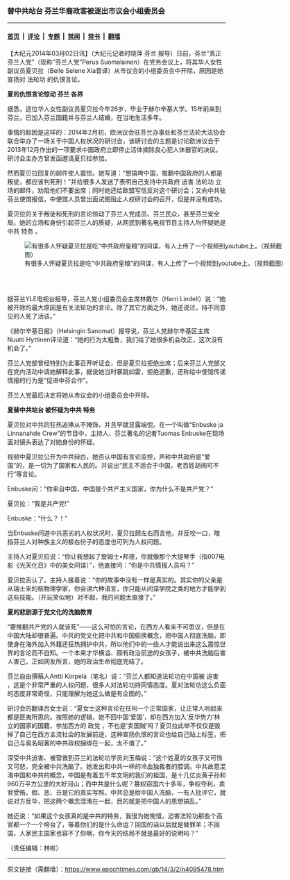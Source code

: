 ### 替中共站台 芬兰华裔政客被逐出市议会小组委员会

---

#### [首页](../../../..?n4095478) &nbsp;|&nbsp; [评论](../../../../../epoch-comment?n4095478) &nbsp;|&nbsp; [专题](../../../../../epoch-special?n4095478) &nbsp;|&nbsp; [禁闻](../../../../../epoch-news?n4095478) &nbsp;|&nbsp; [禁书](../../../../../books?n4095478) &nbsp;|&nbsp; [翻墙](https://github.com/gfw-breaker/nogfw/blob/master/README.md?n4095478)


<div class="post_content" id="artbody" itemprop="articleBody">
 <!-- article content begin -->
 <p>
  【大纪元2014年03月02日讯】（大纪元记者时晓萍
  <ok href="https://www.epochtimes.com/gb/tag/%E8%8A%AC%E5%85%B0.html">
   芬兰
  </ok>
  报导）日前，芬兰“真正芬兰人党”（现称“芬兰人党”Perus Suomalainen）在党务会议上，将其华人女性副议员夏贝拉（Belle Selene Xia音译）从市议会的小组委员会中开除，原因是她宣扬对
  <ok href="https://www.epochtimes.com/gb/tag/%E6%B3%95%E8%BD%AE%E5%8A%9F.html">
   法轮功
  </ok>
  的仇恨言论。
 </p>
 <p>
  <b>
   夏的仇恨言论惊动
   <ok href="https://www.epochtimes.com/gb/tag/%E8%8A%AC%E5%85%B0.html">
    芬兰
   </ok>
   各界
  </b>
 </p>
 <p>
  据悉，这位华人女性副议员夏贝拉今年26岁，毕业于赫尔辛基大学。15年前来到芬兰，已加入芬兰国籍并与芬兰人结婚，在当地生活多年。
 </p>
 <p>
  事情的起因是这样的：2014年2月初，欧洲议会驻芬兰办事处和芬兰法轮大法协会联合举办了一场关于中国人权状况的研讨会，该研讨会的主题是讨论欧洲议会于2013年12月作出的一项要求中国政府立即停止活体摘除良心犯人体器官的决议。研讨会主办方曾发函邀请夏贝拉参加。
 </p>
 <p>
  然而夏贝拉回复的邮件使人震惊。她写道：“想搞垮中国，推翻中国政府的人都是叛徒，都应该判死刑！”并给很多人发送了表明自己支持中共政府
  <ok href="https://www.epochtimes.com/gb/tag/%E8%BF%AB%E5%AE%B3.html">
   迫害
  </ok>
  <ok href="https://www.epochtimes.com/gb/tag/%E6%B3%95%E8%BD%AE%E5%8A%9F.html">
   法轮功
  </ok>
  立场的邮件，劝阻他们不要出席；同时她还给欧盟写信反对这个研讨会；又向中共驻芬兰使馆报信，中使馆人员曾出面试图阻止人权研讨会的召开，但是并没有成功。
 </p>
 <p>
  夏贝拉的关于叛徒和死刑的言论惊动了芬兰人党成员、芬兰民众，甚至芬兰安全局。她的立场和身份引起芬兰人的质疑，从网民到著名电视节目主持人均怀疑她是中共
  <ok href="https://www.epochtimes.com/gb/tag/%E7%89%B9%E5%8A%A1.html">
   特务
  </ok>
  。
 </p>
 <figure aria-describedby="caption-attachment-5705382" class="wp-caption aligncenter" id="attachment_5705382" style="width: 600px">
  <ok href=" https://i.epochtimes.com/assets/uploads/2014/03/1403011920332305-600x338.jpg" rel="noreferrer noopener" target="_blank">
   <img alt="有很多人怀疑夏贝拉是吃“中共政府皇粮”的间谍，有人上传了一个视频到youtube上。（视频截图）" class="size-large wp-image-5705382" src="https://i.epochtimes.com/assets/uploads/2014/03/1403011920332305-600x338.jpg" title="有很多人怀疑夏贝拉是吃“中共政府皇粮”的间谍，有人上传了一个视频到youtube上。（视频截图）"/>
  </ok>
  <br/><figcaption class="wp-caption-text" id="caption-attachment-5705382">
   有很多人怀疑夏贝拉是吃“中共政府皇粮”的间谍，有人上传了一个视频到youtube上。（视频截图）
  </figcaption><br/>
 </figure><br/>
 <p>
  据芬兰YLE电视台报导，芬兰人党小组委员会主席林戴尔（Harri Lindell）说：“她被开除的最大原因是有关法轮功的言论。除了其它方面之外，她还说过，持不同意见的人死了活该。”
 </p>
 <p>
  《赫尔辛基日报》（Helsingin Sanomat）报导说，芬兰人党赫尔辛基区主席Nuutti Hyttinen评论道：“她的行为太粗鲁，我们给了她很多机会改正，这次没有机会了。”
 </p>
 <p>
  芬兰人党部曾经特别为此事召开听证会，但是夏贝拉拒绝出席；后来芬兰人党部又在党内活动中请她解释此事，据说她当时暴跳如雷，拒绝道歉，还称给中使馆传递情报的行为是“促进中芬合作”。
 </p>
 <p>
  芬兰人党最后决定将她从市议会的小组委员会中开除。
 </p>
 <p>
  <b>
   夏替中共站台 被怀疑为中共
   <ok href="https://www.epochtimes.com/gb/tag/%E7%89%B9%E5%8A%A1.html">
    特务
   </ok>
  </b>
 </p>
 <p>
  夏贝拉对中共的狂热追捧从不掩饰，并且早就显露端倪。在一个叫做“Enbuske ja Linnanahde Crew”的节目中，主持人、芬兰著名的记者Tuomas Enbuske在现场面对镜头表达了对她身份的怀疑。
 </p>
 <p>
  视频中夏贝拉公开为中共辩白，她否认中国有言论监控，声称中共政府是“爱国”的，是一切为了国家和人民的。并说出“民主不适合于中国，老百姓胡闹可不行”等言论。
 </p>
 <p>
  Enbuske问：“你来自中国，中国是个共产主义国家，你为什么不是共产党？”
 </p>
 <p>
  夏贝拉：“我是共产党!”
 </p>
 <p>
  Enbuske：“什么？！”
 </p>
 <p>
  当Enbuske问道中共恶劣的人权状况时，夏贝拉顾左右而言他，并反咬一口，暗指芬兰人对种族主义的极右份子的态度也可列为人权问题。
 </p>
 <p>
  主持人对夏贝拉说：“你让我想起了詹姆士•邦德，你就像那个大提琴手（指007电影《光天化日》中的美女间谍）”，他直接问：“你是中共情报人员吗？”
 </p>
 <p>
  夏贝拉否认了。主持人接着说：“你的故事中没有一样是真实的。其实你的父亲是从瑞士来的核物理学家，你会讲六种语言，你只能从间谍学院之类的地方才能学到这些技能。（开玩笑似地）对不起，我的问题太直接了。”
 </p>
 <p>
  <b>
   夏的悲剧源于党文化的洗脑教育
  </b>
 </p>
 <p>
  “要推翻共产党的人就该死”——这么可怕的言论，在西方人看来不可思议，但是在中国大陆却很普遍。中共的党文化把中共和中国偷换概念，把中国人彻底洗脑，即使身在海外加入外籍还狂热拥护中共，所以他们中的一些人才能说出来这么震惊世界的言论而不自知。一个本来才华横溢、颇有政治前途的女孩子，被中共洗脑后害人害己，正如网友所言，她的政治生命彻底完结了。
 </p>
 <p>
  芬兰自由撰稿人Antti Korpela（笔名）说：“芬兰人都知道法轮功在中国被
  <ok href="https://www.epochtimes.com/gb/tag/%E8%BF%AB%E5%AE%B3.html">
   迫害
  </ok>
  ，这是个非常严重的人权问题，很多人对法轮功持同情态度。夏对法轮功这么负面的态度非常奇怪，只能理解为她这么做是有企图的。”
 </p>
 <p>
  研讨会的翻译吕女士说：“夏女士这种言论在任何一个正常国家，让正常人听起来都是匪夷所思的。按照她的逻辑，她不回中国‘爱国’，却在西方加入‘反华势力’林立的国家的国籍，参加西方的
  <ok href="https://www.epochtimes.com/gb/tag/%E6%94%BF%E5%85%9A.html">
   政党
  </ok>
  ，不也是‘卖国贼’吗？夏贝拉此举不仅仅是毁掉了自己在西方主流社会的发展前途，这种宣扬仇恨的言论也给自己贴上标签，把自己与臭名昭著的中共政权捆绑在一起，太不值了。”
 </p>
 <p>
  深受中共迫害、被营救到芬兰的法轮功学员刘玉梅说：“这个姓夏的女孩子又可怜又可悲，完全被中共洗脑了。她发出和中共一样的冷血独裁者的腔调。中共故意混淆中国和中共的概念，中国是有着五千年文明的我们的祖国，是十几亿炎黄子孙和960万平方公里的大好河山；而中共是什么呢？篡权窃国六十多年，争权夺利，卖官受贿，假、恶、丑是它的真实写照。中共总是给中国人洗脑，一有人批评它，就说对方反华，把这两个概念混淆在一起，目的就是把中国人的思想搞乱。”
 </p>
 <p>
  她还说：“如果这个女孩真的是中共的特务，我很为她惋惜，迫害法轮功那些个高官都一个一个垮台了，等着你们的是什么命运？回国的话以后就是替罪羊；不回国，人家民主国家也容不了你啊，你今天的结局不就是最好的说明吗？”
 </p>
 <p>
 </p>
 <p>
  （责任编辑：林彬）
 </p>
 <p>
  <p>
   <p>
    <p>
     <!-- article content end -->
     <div id="below_article_ad">
     </div>
    </p>
   </p>
  </p>
 </p>
</div>


---

原文链接（需翻墙）：https://www.epochtimes.com/gb/14/3/2/n4095478.htm